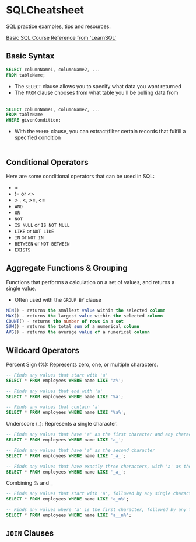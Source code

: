 # SQLCheatsheet

SQL practice examples, tips and resources.

[Basic SQL Course Reference from 'LearnSQL'](https://learnsql.com/dashboard/)

## Basic Syntax

```SQL
SELECT columnName1, columnName2, ...
FROM tableName;
```

- The `SELECT` clause allows you to specify what data you want returned
- The `FROM` clause chooses from what table you'll be pulling data from<br>
  <br>

```SQL
SELECT columnName1, columnName2, ...
FROM tableName
WHERE givenCondition;
```

- With the `WHERE` clause, you can extract/filter certain records that fulfill a specified condition<br>
  <br>

## Conditional Operators

Here are some conditional operators that can be used in SQL:

- =
- != or <>
- \> , <, >=, <=
- `AND`
- `OR`
- `NOT`
- `IS NULL` or `IS NOT NULL`
- `LIKE` or `NOT LIKE`
- `IN` or `NOT IN`
- `BETWEEN` or `NOT BETWEEN`
- `EXISTS`

## Aggregate Functions & Grouping

Functions that performs a calculation on a set of values, and returns a single value.

- Often used with the `GROUP BY` clause

```sql
MIN() - returns the smallest value within the selected column
MAX() - returns the largest value within the selected column
COUNT() - returns the number of rows in a set
SUM() - returns the total sum of a numerical column
AVG() - returns the average value of a numerical column
```

## Wildcard Operators

Percent Sign (%): Represents zero, one, or multiple characters.

```sql
-- Finds any values that start with 'a'
SELECT * FROM employees WHERE name LIKE 'a%';

-- Finds any values that end with 'a'
SELECT * FROM employees WHERE name LIKE '%a';

-- Finds any values that contain 'a'
SELECT * FROM employees WHERE name LIKE '%a%';
```

Underscore (\_): Represents a single character.

```sql
-- Finds any values that have 'a' as the first character and any character as the second
SELECT * FROM employees WHERE name LIKE 'a_';

-- Finds any values that have 'a' as the second character
SELECT * FROM employees WHERE name LIKE '_a_';

-- Finds any values that have exactly three characters, with 'a' as the second character
SELECT * FROM employees WHERE name LIKE '_a_';
```

Combining % and \_

```sql
-- Finds any values that start with 'a', followed by any single character, and end with 'n'
SELECT * FROM employees WHERE name LIKE 'a_n%';

-- Finds any values where 'a' is the first character, followed by any two characters, and ending with 'n'
SELECT * FROM employees WHERE name LIKE 'a__n%';
```

## `JOIN` Clauses
